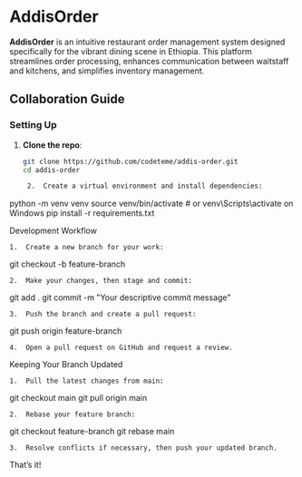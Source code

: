 # AddisOrder

**AddisOrder** is an intuitive restaurant order management system designed specifically for the vibrant dining scene in Ethiopia. This platform streamlines order processing, enhances communication between waitstaff and kitchens, and simplifies inventory management.

## Collaboration Guide

### Setting Up

1. **Clone the repo**:
   ```bash
   git clone https://github.com/codeteme/addis-order.git
   cd addis-order

	2.	Create a virtual environment and install dependencies:

python -m venv venv
source venv/bin/activate  # or venv\Scripts\activate on Windows
pip install -r requirements.txt



Development Workflow

	1.	Create a new branch for your work:

git checkout -b feature-branch


	2.	Make your changes, then stage and commit:

git add .
git commit -m "Your descriptive commit message"


	3.	Push the branch and create a pull request:

git push origin feature-branch


	4.	Open a pull request on GitHub and request a review.

Keeping Your Branch Updated

	1.	Pull the latest changes from main:

git checkout main
git pull origin main


	2.	Rebase your feature branch:

git checkout feature-branch
git rebase main


	3.	Resolve conflicts if necessary, then push your updated branch.

That’s it!